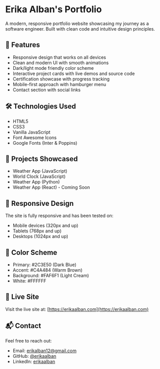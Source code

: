 # Erika Alban's Portfolio

A modern, responsive portfolio website showcasing my journey as a software engineer. Built with clean code and intuitive design principles.

## 🌟 Features

- Responsive design that works on all devices
- Clean and modern UI with smooth animations
- Dark/light mode friendly color scheme
- Interactive project cards with live demos and source code
- Certification showcase with progress tracking
- Mobile-first approach with hamburger menu
- Contact section with social links

## 🛠 Technologies Used

- HTML5
- CSS3
- Vanilla JavaScript
- Font Awesome Icons
- Google Fonts (Inter & Poppins)

## 🚀 Projects Showcased

- Weather App (JavaScript)
- World Clock (JavaScript)
- Weather App (Python)
- Weather App (React) - Coming Soon

## 📱 Responsive Design

The site is fully responsive and has been tested on:
- Mobile devices (320px and up)
- Tablets (768px and up)
- Desktops (1024px and up)

## 🎨 Color Scheme

- Primary: #2C3E50 (Dark Blue)
- Accent: #C4A484 (Warm Brown)
- Background: #FAF6F1 (Light Cream)
- White: #FFFFFF

## 🔗 Live Site

Visit the live site at: [https://erikaalban.com](https://erikaalban.com)

## 📬 Contact

Feel free to reach out:

- Email: erikalban12@gmail.com
- GitHub: [@erikaalban](https://github.com/erikaalban)
- LinkedIn: [erikaalban](https://linkedin.com/in/erikaalban) 